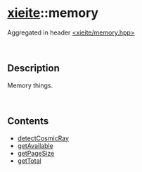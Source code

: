 # [xieite](./xieite.md)\:\:memory
Aggregated in header [<xieite/memory.hpp>](../include/xieite/memory.hpp)

&nbsp;

## Description
Memory things.

&nbsp;

## Contents
- [detectCosmicRay](./memory/detectCosmicRay.md)
- [getAvailable](./memory/getAvailable.md)
- [getPageSize](./memory/getPageSize.md)
- [getTotal](./memory/getTotal.md)
